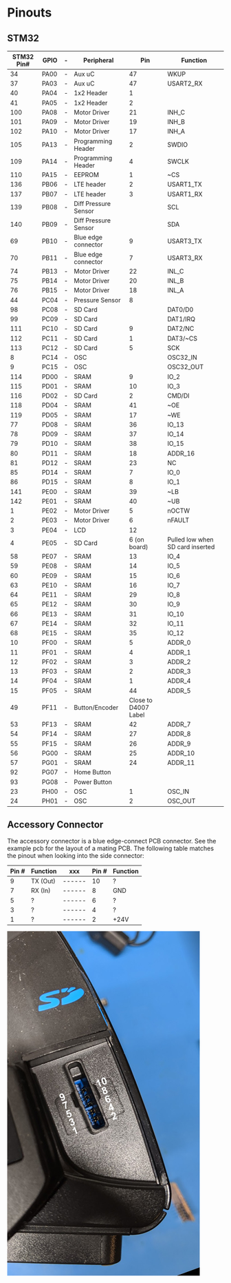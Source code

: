 # Pinouts

## STM32

| STM32 Pin#	| GPIO	|-| Peripheral	| Pin	| Function | 
| ----- 		| ----  |-| -----     | ----  | -----------	| 
| 34			| PA00	|-| Aux uC	| 47	| WKUP | 
| 37			| PA03	|-| Aux uC	| 47	| USART2_RX | 
| 40			| PA04	|-| 1x2 Header	| 1	|  | 
| 41			| PA05	|-| 1x2 Header	| 2	|  | 
| 100			| PA08	|-| Motor Driver	| 21	| INH_C | 
| 101			| PA09	|-| Motor Driver	| 19	| INH_B | 
| 102			| PA10	|-| Motor Driver	| 17	| INH_A | 
| 105			| PA13	|-| Programming Header	| 2	| SWDIO | 
| 109			| PA14	|-| Programming Header	| 4	| SWCLK | 
| 110			| PA15	|-| EEPROM	| 1	| ~CS | 
| 136			| PB06	|-| LTE header	| 2	| USART1_TX | 
| 137			| PB07	|-| LTE header	| 3	| USART1_RX | 
| 139			| PB08	|-| Diff Pressure Sensor	| 	| SCL | 
| 140			| PB09	|-| Diff Pressure Sensor	| 	| SDA | 
| 69			| PB10	|-| Blue edge connector	| 9	| USART3_TX | 
| 70			| PB11	|-| Blue edge connector	| 7	| USART3_RX | 
| 74			| PB13	|-| Motor Driver	| 22	| INL_C | 
| 75			| PB14	|-| Motor Driver	| 20	| INL_B | 
| 76			| PB15	|-| Motor Driver	| 18	| INL_A | 
| 44			| PC04	|-| Pressure Sensor	| 8	|  | 
| 98			| PC08	|-| SD Card	| 	| DAT0/D0 | 
| 99			| PC09	|-| SD Card	| 	| DAT1/IRQ | 
| 111			| PC10	|-| SD Card	| 9	| DAT2/NC | 
| 112			| PC11	|-| SD Card	| 1	| DAT3/~CS | 
| 113			| PC12	|-| SD Card	| 5	| SCK | 
| 8				| PC14	|-| OSC	| 	| OSC32_IN | 
| 9				| PC15	|-| OSC	| 	| OSC32_OUT | 
| 114			| PD00	|-| SRAM	| 9	| IO_2 | 
| 115			| PD01	|-| SRAM	| 10	| IO_3 | 
| 116			| PD02	|-| SD Card	| 2	| CMD/DI | 
| 118			| PD04	|-| SRAM	| 41	| ~OE | 
| 119			| PD05	|-| SRAM	| 17	| ~WE | 
| 77			| PD08	|-| SRAM	| 36	| IO_13 | 
| 78			| PD09	|-| SRAM	| 37	| IO_14 | 
| 79			| PD10	|-| SRAM	| 38	| IO_15 | 
| 80			| PD11	|-| SRAM	| 18	| ADDR_16 | 
| 81			| PD12	|-| SRAM	| 23	| NC | 
| 85			| PD14	|-| SRAM	| 7	| IO_0 | 
| 86			| PD15	|-| SRAM	| 8	| IO_1 | 
| 141			| PE00	|-| SRAM	| 39	| ~LB | 
| 142			| PE01	|-| SRAM	| 40	| ~UB | 
| 1				| PE02	|-| Motor Driver	| 5	| nOCTW | 
| 2				| PE03	|-| Motor Driver	| 6	| nFAULT | 
| 3				| PE04	|-| LCD	| 12	|  | 
| 4				| PE05	|-| SD Card	| 6 (on board)	| Pulled low when SD card inserted | 
| 58			| PE07	|-| SRAM	| 13	| IO_4 | 
| 59			| PE08	|-| SRAM	| 14	| IO_5 | 
| 60			| PE09	|-| SRAM	| 15	| IO_6 | 
| 63			| PE10	|-| SRAM	| 16	| IO_7 | 
| 64			| PE11	|-| SRAM	| 29	| IO_8 | 
| 65			| PE12	|-| SRAM	| 30	| IO_9 | 
| 66			| PE13	|-| SRAM	| 31	| IO_10 | 
| 67			| PE14	|-| SRAM	| 32	| IO_11 | 
| 68			| PE15	|-| SRAM	| 35	| IO_12 | 
| 10			| PF00	|-| SRAM	| 5	| ADDR_0 | 
| 11			| PF01	|-| SRAM	| 4	| ADDR_1 | 
| 12			| PF02	|-| SRAM	| 3	| ADDR_2 | 
| 13			| PF03	|-| SRAM	| 2	| ADDR_3 | 
| 14			| PF04	|-| SRAM	| 1	| ADDR_4 | 
| 15			| PF05	|-| SRAM	| 44	| ADDR_5 | 
| 49			| PF11	|-| Button/Encoder	| Close to D4007 Label	|  | 
| 53			| PF13	|-| SRAM	| 42	| ADDR_7 | 
| 54			| PF14	|-| SRAM	| 27	| ADDR_8 | 
| 55			| PF15	|-| SRAM	| 26	| ADDR_9 | 
| 56			| PG00	|-| SRAM	| 25	| ADDR_10 | 
| 57			| PG01	|-| SRAM	| 24	| ADDR_11 | 
| 92			| PG07	|-| Home Button	| 	|  | 
| 93			| PG08	|-| Power Button	| 	|  | 
| 23			| PH00	|-| OSC	| 1	| OSC_IN | 
| 24			| PH01	|-| OSC	| 2	| OSC_OUT | 


## Accessory Connector

The accessory connector is a blue edge-connect PCB connector. See the example pcb for the layout of a mating PCB. The following table matches the pinout when looking into the side connector:


| Pin # | Function |   xxx  |  Pin # | Function  |
| ----- | -------- | ------ | -----  | --------- |
|   9   | TX (Out) | ------ |   10   |  ?        |
|   7   | RX (In)  | ------ |   8    |  GND      |
|   5   | ?        | ------ |   6    |  ?        |
|   3   | ?        | ------ |   4    |  ?        |
|   1   | ?        | ------ |   2    |  +24V     |

![Photo of Side Connector with Pin Numbering](/docs/images/airsense-side-annotated.jpg)


